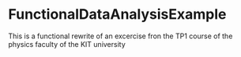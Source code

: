 # FunctionalDataAnalysisExample
This is a functional rewrite of an excercise fron the TP1 course of the physics faculty of the KIT university 
